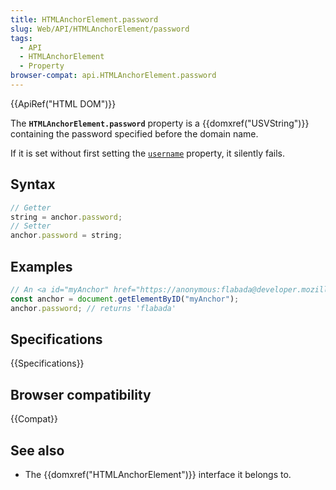 ```yaml
---
title: HTMLAnchorElement.password
slug: Web/API/HTMLAnchorElement/password
tags:
  - API
  - HTMLAnchorElement
  - Property
browser-compat: api.HTMLAnchorElement.password
---
```

{{ApiRef("HTML DOM")}}

The **`HTMLAnchorElement.password`** property is a
{{domxref("USVString")}} containing the password specified before the domain name.

If it is set without first setting the
[`username`](/en-US/docs/Web/API/HTMLAnchorElement/username)
property, it silently fails.

## Syntax

```js
// Getter
string = anchor.password;
// Setter
anchor.password = string;
```

## Examples

```js
// An <a id="myAnchor" href="https://anonymous:flabada@developer.mozilla.org/en-US/docs/HTMLAnchorElement"> is in the document
const anchor = document.getElementByID("myAnchor");
anchor.password; // returns 'flabada'
```

## Specifications

{{Specifications}}

## Browser compatibility

{{Compat}}

## See also

- The {{domxref("HTMLAnchorElement")}} interface it belongs to.
